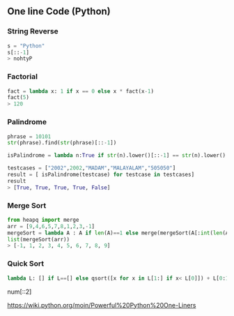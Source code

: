 ## One line Code (Python)
### String Reverse
```python
s = "Python"
s[::-1]
> nohtyP
```
### Factorial
```python
fact = lambda x: 1 if x == 0 else x * fact(x-1)
fact(5)
> 120
```
### Palindrome
```python
phrase = 10101
str(phrase).find(str(phrase)[::-1])

isPalindrome = lambda n:True if str(n).lower()[::-1] == str(n).lower() else False

testcases = ["2002",2002,"MADAM","MALAYALAM","505050"]
result = [ isPalindrome(testcase) for testcase in testcases]
result
> [True, True, True, True, False]
```
### Merge Sort
```python
from heapq import merge
arr = [9,4,6,5,7,8,1,2,3,-1]
mergeSort = lambda A : A if len(A)==1 else merge(mergeSort(A[:int(len(A)/2)]),mergeSort(A[int(len(A)/2):]))
list(mergeSort(arr))
> [-1, 1, 2, 3, 4, 5, 6, 7, 8, 9]
```

### Quick Sort
```python 
lambda L: [] if L==[] else qsort([x for x in L[1:] if x< L[0]]) + L[0:1] + qsort([x for x in L[1:] if x>=L[0]])
```

num[::2]

https://wiki.python.org/moin/Powerful%20Python%20One-Liners

